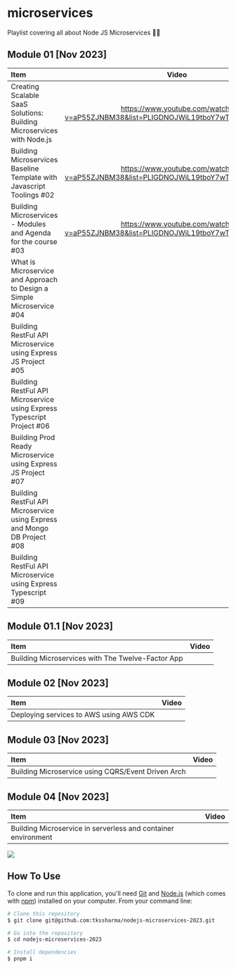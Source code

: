 # microservices
Playlist covering all about Node JS Microservices 🚀🚀

## Module 01 [Nov 2023]


| Item              | Video |
| :---------------- | :------: | 
| Creating Scalable SaaS Solutions: Building Microservices with Node.js      |   https://www.youtube.com/watch?v=aP55ZJNBM38&list=PLIGDNOJWiL19tboY7wTzz6_RY6h2gpNrH   |  
| Building Microservices Baseline Template with Javascript Toolings #02        |   https://www.youtube.com/watch?v=aP55ZJNBM38&list=PLIGDNOJWiL19tboY7wTzz6_RY6h2gpNrH  | 
| Building Microservices - Modules and Agenda for the course #03   |  https://www.youtube.com/watch?v=aP55ZJNBM38&list=PLIGDNOJWiL19tboY7wTzz6_RY6h2gpNrH  |        |
| What is Microservice and Approach to Design a Simple Microservice #04 |     | 
| Building RestFul API Microservice using Express JS Project #05 |  |
| Building RestFul API Microservice using Express Typescript Project #06 |  |
| Building Prod Ready Microservice using Express JS Project #07 |  | 
| Building RestFul API Microservice using Express and Mongo DB Project #08 |  |
| Building RestFul API Microservice using Express Typescript #09  |  | 


## Module 01.1 [Nov 2023]


| Item              | Video |
| :---------------- | :------: | 
| Building Microservices with The Twelve-Factor App  |     |  


## Module 02 [Nov 2023]


| Item              | Video |
| :---------------- | :------: | 
| Deploying services to AWS using AWS CDK   |     |  


## Module 03 [Nov 2023]


| Item              | Video |
| :---------------- | :------: | 
| Building Microservice using CQRS/Event Driven Arch  |     |  

## Module 04 [Nov 2023]


| Item              | Video |
| :---------------- | :------: | 
| Building Microservice in serverless and container environment |     |  


![](https://i.ytimg.com/vi/aP55ZJNBM38/maxresdefault.jpg)
## How To Use

To clone and run this application, you'll need [Git](https://git-scm.com) and [Node.js](https://nodejs.org/en/download/) (which comes with [npm](http://npmjs.com)) installed on your computer. From your command line:

```bash
# Clone this repository
$ git clone git@github.com:tkssharma/nodejs-microservices-2023.git

# Go into the repository
$ cd nodejs-microservices-2023

# Install dependencies
$ pnpm i

```
